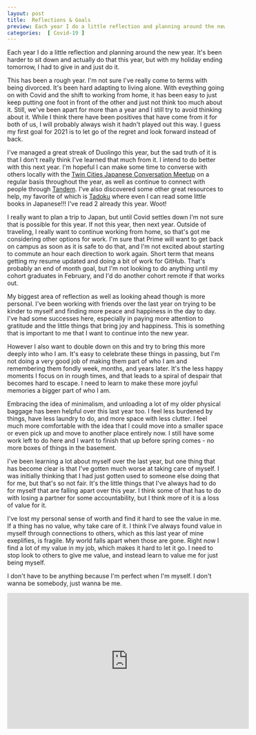 ```yaml
---
layout: post
title:  Reflections & Goals
preview: Each year I do a little reflection and planning around the new year. It's been harder to sit down and actually do that this year, but with my holiday ending tomorrow, I had to give in and just do it. 
categories:  [ Covid-19 ]
---
```


Each year I do a little reflection and planning around the new year. It's been harder to sit down and actually do that this year, but with my holiday ending tomorrow, I had to give in and just do it. 

This has been a rough year. I'm not sure I've really come to terms with being divorced. It's been hard adapting to living alone. With eveything going on with Covid and the shift to working from home, it has been easy to just keep putting one foot in front of the other and just not think too much about it. Still, we've been apart for more than a year and I still try to avoid thinking about it. While I think there have been positives that have come from it for both of us, I will probably always wish it hadn't played out this way. I guess my first goal for 2021 is to let go of the regret and look forward instead of back.

I've managed a great streak of Duolingo this year, but the sad truth of it is that I don't really think I've learned that much from it. I intend to do better with this next year. I'm hopeful I can make some time to converse with others locally with the [Twin Cities Japanese Conversation Meetup](https://www.meetup.com/Twin-Cities-Japanese-Conversation-Meetup/) on a regular basis throughout the year, as well as continue to connect with people through [Tandem](https://www.tandem.net/). I've also discovered some other great resources to help, my favorite of which is [Tadoku](https://tadoku.org/japanese/en/) where even I can read some little books in Japanese!!! I've read 2 already this year. Woot!

I really want to plan a trip to Japan, but until Covid settles down I'm not sure that is possible for this year. If not this year, then next year. Outside of traveling, I really want to continue working from home, so that's got me considering other options for work. I'm sure that Prime will want to get back on campus as soon as it is safe to do that, and I'm not excited about starting to commute an hour each direction to work again. Short term that means getting my resume updated and doing a bit of work for GitHub. That's probably an end of month goal, but I'm not looking to do anything until my cohort graduates in February, and I'd do another cohort remote if that works out.

My biggest area of reflection as well as looking ahead though is more personal. I've been working with friends over the last year on trying to be kinder to myself and finding more peace and happiness in the day to day. I've had some successes here, especially in paying more attention to gratitude and the little things that bring joy and happiness. This is something that is important to me that I want to continue into the new year. 

However I also want to double down on this and try to bring this more deeply into who I am. It's easy to celebrate these things in passing, but I'm not doing a very good job of making them part of who I am and remembering them fondly week, months, and years later. It's the less happy moments I focus on in rough times, and that leads to a spiral of despair that becomes hard to escape. I need to learn to make these more joyful memories a bigger part of who I am.

Embracing the idea of minimalism, and unloading a lot of my older physical baggage has been helpful over this last year too. I feel less burdened by things, have less laundry to do, and more space with less clutter. I feel much more comfortable with the idea that I could move into a smaller space or even pick up and move to another place entirely now. I still have some work left to do here and I want to finish that up before spring comes - no more boxes of things in the basement. 

I've been learning a lot about myself over the last year, but one thing that has become clear is that I've gotten much worse at taking care of myself. I was initially thinking that I had just gotten used to someone else doing that for me, but that's so not fair. It's the little things that I've always had to do for myself that are falling apart over this year. I think some of that has to do with losing a partner for some accountability, but I think more of it is a loss of value for it. 

I've lost my personal sense of worth and find it hard to see the value in me. If a thing has no value, why take care of it. I think I've always found value in myself through connections to others, which as this last year of mine exeplifies, is fragile. My world falls apart when those are gone. Right now I find a lot of my value in my job, which makes it hard to let it go. I need to stop look to others to give me value, and instead learn to value me for just being myself. 

I don't have to be anything because I'm perfect when I'm myself. 
I don't wanna be somebody, just wanna be me. 
<iframe width="560" height="315" src="https://www.youtube.com/embed/fE2h3lGlOsk" frameborder="0" allow="accelerometer; autoplay; clipboard-write; encrypted-media; gyroscope; picture-in-picture" allowfullscreen></iframe>
